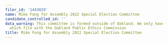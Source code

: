 ```yaml
---
filer_id: '1443029'
name: Mike Fong for Assembly 2022 Special Election Committee
candidate_controlled_id: ''
data_warning: This committee is formed outside of Oakland. We only have data on committees
  which file with the Oakland Public Ethics Commission
title: Mike Fong for Assembly 2022 Special Election Committee
---
```

